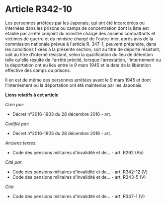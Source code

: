 # Article R342-10

Les personnes arrêtées par les Japonais, qui ont été incarcérées ou internées dans les prisons ou camps de concentration dont
la liste est établie par arrêté conjoint du ministre chargé des anciens combattants et victimes de guerre et du ministre
chargé de l'outre-mer, après avis de la commission nationale prévue à l'article R. 347-1, peuvent prétendre, dans les
conditions fixées à la présente section, soit au titre de déporté résistant, soit au titre d'interné résistant, selon la
qualification du lieu de détention telle qu'elle résulte de l'arrêté précité, lorsque l'arrestation, l'internement ou la
déportation ont eu lieu entre le 9 mars 1945 et la date de la libération effective des camps ou prisons.

Il en est de même des personnes arrêtées avant le 9 mars 1945 et dont l'internement ou la déportation ont été maintenus par
les Japonais.

**Liens relatifs à cet article**

_Créé par_:

  - Décret n°2016-1903 du 28 décembre 2016 - art.

_Codifié par_:

  - Décret n°2016-1903 du 28 décembre 2016 - art.

_Anciens textes_:

  - Code des pensions militaires d'invalidité et de... - art. R292 (Ab)

_Cité par_:

  - Code des pensions militaires d'invalidité et de... - art. R342-12 (V)
  - Code des pensions militaires d'invalidité et de... - art. R343-5 (V)

_Cite_:

  - Code des pensions militaires d'invalidité et de... - art. R347-1 (V)
